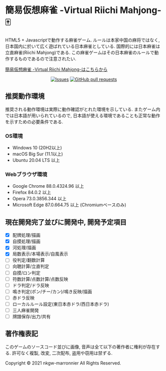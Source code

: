 # 簡易仮想麻雀 -Virtual Riichi Mahjong- :mahjong:

HTML5 + Javascriptで動作する麻雀ゲーム. ルールは本家中国の麻将ではなく, 日本国内に於いて広く遊ばれている日本麻雀としている. 国際的には日本麻雀は立直麻雀(Riichi Mahjong)である. この麻雀ゲームはその日本麻雀のルールで動作するものであるので注意されたい.

[簡易仮想麻雀 -Virtual Riichi Mahjong-はこちらから](https://nkgw-marronnier.github.io/Mahjong/mahjong.html)

<p align="center">
  <a href="https://github.com/nkgw-marronnier/Mahjong/issues"><img alt="Issues" src="https://img.shields.io/github/issues/nkgw-marronnier/Mahjong?color=0088ff" /></a>
  <a href="https://github.com/nkgw-marronnier/Mahjong/pulls"><img alt="GitHub pull requests" src="https://img.shields.io/github/issues-pr/nkgw-marronnier/Mahjong?color=00ff88" /></a>
</p>

## 推奨動作環境

推奨される動作環境は実際に動作確認がとれた環境を示している. またゲーム内では日本語が用いられているので, 日本語が使える環境であることも正常な動作を示すための必要条件である.

### OS環境

* Windows 10 (20H2以上)
* macOS Big Sur (11.1以上)
* Ubuntu 20.04 LTS 以上

### Webブラウザ環境

* Google Chrome 88.0.4324.96 以上
* Firefox 84.0.2 以上
* Opera 73.0.3856.344 以上
* Microsoft Edge 87.0.664.75 以上 (Chromiumベースのみ)

## 現在開発完了並びに開発中, 開発予定項目
- [x] 配牌処理/描画
- [x] 自摸処理/描画
- [x] 河処理/描画
- [x] 局数表示/本場表示/自風表示
- [ ] 役判定/翻数計算
- [ ] 向聴計算/立直判定
- [ ] 自摸/ロン判定
- [ ] 符数計算/点数計算/点数反映
- [ ] ドラ判定/ドラ反映
- [ ] 鳴き判定(ポン/チー/カン)/鳴き反映/描画
- [ ] 赤ドラ反映
- [ ] ローカルルール設定(東日本赤ドラ/西日本赤ドラ)
- [ ] 三人麻雀開発
- [ ] 牌譜保存/出力/共有

## 著作権表記

このゲームのソースコード並びに画像, 音声は全て以下の著作者に権利が存在する. 許可なく複製, 改変, 二次配布, 盗用や窃用は禁ずる.

Copyright © 2021 nkgw-marronnier All Rights Reserved.
